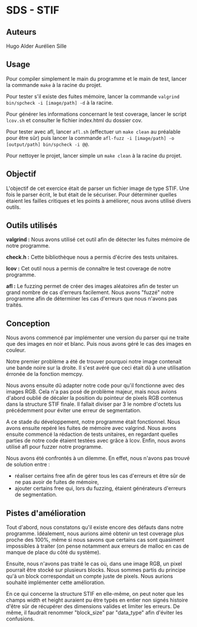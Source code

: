 # SDS - STIF

## Auteurs

Hugo Alder
Aurélien Sille

## Usage

Pour compiler simplement le main du programme et le main de test, lancer la commande `make` à la racine du projet.

Pour tester s'il existe des fuites mémoire, lancer la commande `valgrind bin/spcheck -i [image/path] -d` à la racine.

Pour générer les informations concernant le test coverage, lancer le script `lcov.sh` et consulter le fichier index.html du dossier cov.

Pour tester avec afl, lancer `afl.sh` (effectuer un `make clean` au préalable pour être sûr) puis lancer la commande `afl-fuzz -i [image/path] -o [output/path] bin/spcheck -i @@`.

Pour nettoyer le projet, lancer simple un `make clean` à la racine du projet.

## Objectif

L'objectif de cet exercice était de parser un fichier image de type STIF. Une fois le parser écrit, le but était de le sécuriser. Pour déterminer quelles étaient les failles critiques et les points à améliorer, nous avons utilisé divers outils.

## Outils utilisés

**valgrind :** Nous avons utilisé cet outil afin de détecter les fuites mémoire de notre programme.

**check.h :** Cette bibliothèque nous a permis d'écrire des tests unitaires.

**lcov :** Cet outil nous a permis de connaître le test coverage de notre programme.

**afl :** Le fuzzing permet de créer des images aléatoires afin de tester un grand nombre de cas d'erreurs facilement. Nous avons "fuzzé" notre programme afin de déterminer les cas d'erreurs que nous n'avons pas traités.

## Conception

Nous avons commencé par implémenter une version du parser qui ne traite que des images en noir et blanc. Puis nous avons géré le cas des images en couleur.

Notre premier problème a été de trouver pourquoi notre image contenait une bande noire sur la droite. Il s'est avéré que ceci était dû à une utilisation érronée de la fonction memcpy.

Nous avons ensuite dû adapter notre code pour qu'il fonctionne avec des images RGB. Cela n'a pas posé de problème majeur, mais nous avions d'abord oublié de décaler la position du pointeur de pixels RGB contenus dans la structure STIF finale. Il fallait diviser par 3 le nombre d'octets lus précédemment pour éviter une erreur de segmentation.

A ce stade du développement, notre programme était fonctionnel. Nous avons ensuite repéré les fuites de mémoire avec valgrind. Nous avons ensuite commencé la rédaction de tests unitaires, en regardant quelles parties de notre code étaient testées avec grâce à lcov. Enfin, nous avons utilisé afl pour fuzzer notre programme.

Nous avons été confrontés à un dilemme. En effet, nous n'avons pas trouvé de solution entre :
* réaliser certains free afin de gérer tous les cas d'erreurs et être sûr de ne pas avoir de fuites de mémoire,
* ajouter certains free qui, lors du fuzzing, étaient générateurs d'erreurs de segmentation. 

## Pistes d'amélioration

Tout d'abord, nous constatons qu'il existe encore des défauts dans notre programme. Idéalement, nous aurions aimé obtenir un test coverage plus proche des 100%, même si nous savons que certains cas sont quasiment impossibles à traiter (on pense notamment aux erreurs de malloc en cas de manque de place du côté du système).

Ensuite, nous n'avons pas traité le cas où, dans une image RGB, un pixel pourrait être stocké sur plusieurs blocks. Nous sommes partis du principe qu'à un block correspondait un compte juste de pixels. Nous aurions souhaité implémenter cette amélioration.

En ce qui concerne la structure STIF en elle-même, on peut noter que les champs width et height auraient pu être typés en entier non signés histoire d'être sûr de récupérer des dimensions valides et limiter les erreurs. De même, il faudrait renommer "block_size" par "data_type" afin d'éviter les confusions.
